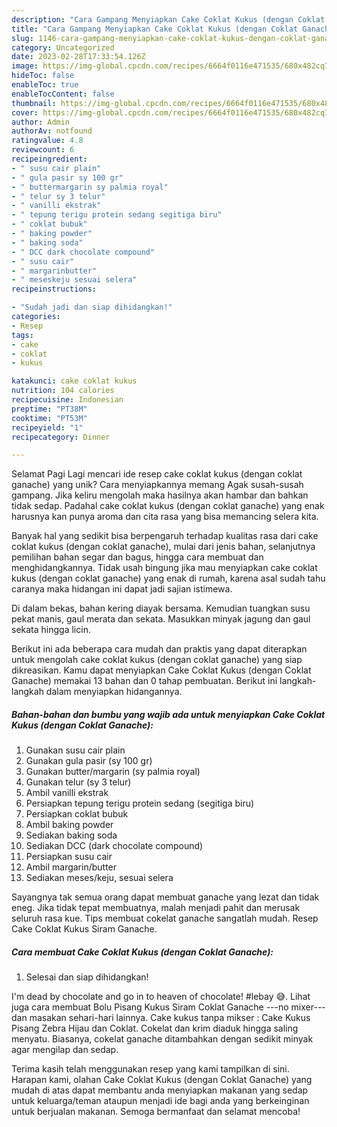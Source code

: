 ```yaml
---
description: "Cara Gampang Menyiapkan Cake Coklat Kukus (dengan Coklat Ganache) yang Enak, Enak"
title: "Cara Gampang Menyiapkan Cake Coklat Kukus (dengan Coklat Ganache) yang Enak, Enak"
slug: 1146-cara-gampang-menyiapkan-cake-coklat-kukus-dengan-coklat-ganache-yang-enak-enak
category: Uncategorized
date: 2023-02-28T17:33:54.126Z
image: https://img-global.cpcdn.com/recipes/6664f0116e471535/680x482cq70/cake-coklat-kukus-dengan-coklat-ganache-foto-resep-utama.jpg
hideToc: false
enableToc: true
enableTocContent: false
thumbnail: https://img-global.cpcdn.com/recipes/6664f0116e471535/680x482cq70/cake-coklat-kukus-dengan-coklat-ganache-foto-resep-utama.jpg
cover: https://img-global.cpcdn.com/recipes/6664f0116e471535/680x482cq70/cake-coklat-kukus-dengan-coklat-ganache-foto-resep-utama.jpg
author: Admin
authorAv: notfound
ratingvalue: 4.8
reviewcount: 6
recipeingredient:
- " susu cair plain"
- " gula pasir sy 100 gr"
- " buttermargarin sy palmia royal"
- " telur sy 3 telur"
- " vanilli ekstrak"
- " tepung terigu protein sedang segitiga biru"
- " coklat bubuk"
- " baking powder"
- " baking soda"
- " DCC dark chocolate compound"
- " susu cair"
- " margarinbutter"
- " meseskeju sesuai selera"
recipeinstructions:

- "Sudah jadi dan siap dihidangkan!"
categories:
- Resep
tags:
- cake
- coklat
- kukus

katakunci: cake coklat kukus 
nutrition: 104 calories
recipecuisine: Indonesian
preptime: "PT38M"
cooktime: "PT53M"
recipeyield: "1"
recipecategory: Dinner

---
```



Selamat Pagi Lagi mencari ide resep cake coklat kukus (dengan coklat ganache) yang unik? Cara menyiapkannya memang Agak susah-susah gampang. Jika keliru mengolah maka hasilnya akan hambar dan bahkan tidak sedap. Padahal cake coklat kukus (dengan coklat ganache) yang enak harusnya kan punya aroma dan cita rasa yang bisa memancing selera kita.


Banyak hal yang sedikit bisa berpengaruh terhadap kualitas rasa dari cake coklat kukus (dengan coklat ganache), mulai dari jenis bahan, selanjutnya pemilihan bahan segar dan bagus, hingga cara membuat dan menghidangkannya. Tidak usah bingung jika mau menyiapkan cake coklat kukus (dengan coklat ganache) yang enak di rumah, karena asal sudah tahu caranya maka hidangan ini dapat jadi sajian istimewa.

Di dalam bekas, bahan kering diayak bersama. Kemudian tuangkan susu pekat manis, gaul merata dan sekata. Masukkan minyak jagung dan gaul sekata hingga licin.


Berikut ini ada beberapa cara mudah dan praktis yang dapat diterapkan untuk mengolah cake coklat kukus (dengan coklat ganache) yang siap dikreasikan. Kamu dapat menyiapkan Cake Coklat Kukus (dengan Coklat Ganache) memakai 13 bahan dan 0 tahap pembuatan. Berikut ini langkah-langkah dalam menyiapkan hidangannya.

<!--inarticleads1-->

##### Bahan-bahan dan bumbu yang wajib ada untuk menyiapkan Cake Coklat Kukus (dengan Coklat Ganache):

1. Gunakan  susu cair plain
1. Gunakan  gula pasir (sy 100 gr)
1. Gunakan  butter/margarin (sy palmia royal)
1. Gunakan  telur (sy 3 telur)
1. Ambil  vanilli ekstrak
1. Persiapkan  tepung terigu protein sedang (segitiga biru)
1. Persiapkan  coklat bubuk
1. Ambil  baking powder
1. Sediakan  baking soda
1. Sediakan  DCC (dark chocolate compound)
1. Persiapkan  susu cair
1. Ambil  margarin/butter
1. Sediakan  meses/keju, sesuai selera


Sayangnya tak semua orang dapat membuat ganache yang lezat dan tidak eneg. Jika tidak tepat membuatnya, malah menjadi pahit dan merusak seluruh rasa kue. Tips membuat cokelat ganache sangatlah mudah. Resep Cake Coklat Kukus Siram Ganache. 

<!--inarticleads2-->

##### Cara membuat Cake Coklat Kukus (dengan Coklat Ganache):


1. Selesai dan siap dihidangkan!

I&#39;m dead by chocolate and go in to heaven of chocolate! #lebay 😅. Lihat juga cara membuat Bolu Pisang Kukus Siram Coklat Ganache ---no mixer--- dan masakan sehari-hari lainnya. Cake kukus tanpa mikser : Cake Kukus Pisang Zebra Hijau dan Coklat. Cokelat dan krim diaduk hingga saling menyatu. Biasanya, cokelat ganache ditambahkan dengan sedikit minyak agar mengilap dan sedap. 

Terima kasih telah menggunakan resep yang kami tampilkan di sini. Harapan kami, olahan Cake Coklat Kukus (dengan Coklat Ganache) yang mudah di atas dapat membantu anda menyiapkan makanan yang sedap untuk keluarga/teman ataupun menjadi ide bagi anda yang berkeinginan untuk berjualan makanan. Semoga bermanfaat dan selamat mencoba!
